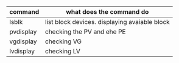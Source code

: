

| command | what does the command do |
| ---- | ---- |
| lsblk | list block devices. displaying avaiable block |
| pvdisplay | checking the PV and ehe PE|
| vgdisplay | checking VG |
| lvdisplay | checking LV |
